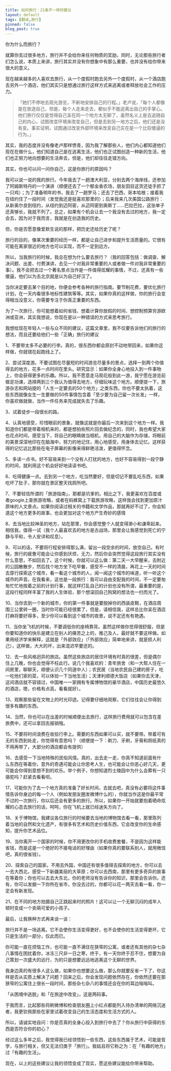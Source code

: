 ```yaml
---
title: 如何旅行：21条不一样的建议
layout: default
tags: [翻译,旅行]
pinned: false
blog_post: true
---
```





你为什么而旅行？

就算你去过很多地方，旅行并不会给你来任何物质的奖励，同时，无论那些旅行者们怎么说，本质上来讲，旅行其实并没有你想象中有那么重要，也并没有给你带来很大的意义。

现在越来越多的人喜欢去旅行，从一个度假村跑去另外一个度假村，从一个酒店跑去另外一个酒店，他们其实只是想通过旅行这样方式来逃离或者释放社会工作的压力。

>「她们不停地去观光游览，不断地安排自己的行程。」老卢说，「每个人都像是在放逐自己，但是，每个人走来走去，都似乎不能逃离出自己的手掌心。他们旅行仅仅是觉得自己呆在同一个地方太无聊了，虽然名义上是去追随自己的内心，试图改变环境来改变自己，但是去到另一地方之后，他们还是没有变。事实证明，试图通过改变外部环境来改变自己实在是一个比较傻逼的行为。」

其实，我的态度并没有像老卢那样愤青，因为我了解那些人，他们内心都知道他们现在在做什么，他们知道自己是在逃离生活，他们也正试图创造一种新的生活，他们也正努力地向想要的生活奔去，但是，他们却往往走错方向。

其实，你也可以问一问你自己，这是你旅行的原因吗？

我可以说一说的我的旅行。今年我去了一趟澳大利亚，分别去两个海岸线，还参加了阿姆斯特丹的一个演讲（顺便还去了一个郁金香农场，朋友田目这货还徒手抓了一只鸡）；为了准备明年的书，我去了一趟罗马；还去了巴西，哥本哈根；接着我在纽约住了一段时间（发觉我还是挺喜欢那里的）；后来我来几次美国公路旅行：从新奥尔良到纽约，从纽约到迈阿密，从迈阿密到奥斯丁……巴拉巴拉，这张单子还真够长，我就不列了。总之，如果有个机会让去一个我没有去过的地方，我一定会去，因为对于我而言，我就是在创造我的历史。

但，你是否愿意像爱默生说的那样，把历史还给历史了呢？

旅行的目的，像某次重要的经历一样，都是让自己进步和提升生活质量的。它很有可能在离家很近的地方也可以实现，而不一定到远方。

所以，当我旅行的时候，我总在想为什么要去旅行？（我的回答包括：做调查、解决问题、出差、付费演讲，去见一个对我非常重要的人或者做一件对我非常重要的事）。我不会把去过一个著名景点当作是一件值得炫耀的事情，不过，还真有一些傻逼，他们以为去北京就是以为自己好汉了。

当你决定要去某个目的地，你便会参考各种的旅行指南。要节制花费，要优化旅行计划，在一天内看很多地标性建筑等等。其实，如果你真的这样做，你的旅行会变得相当没意义，你需要专注于你真正重要的东西。

为了一次旅行，你可能想着如何省钱、想着计算你放假的时间、想控制预算穷游欧洲或亚洲，其实我想说，你现在是以一种错误的方式来思考旅行。

我想给现在年轻人一些与众不同的建议，这篇文章里，我不仅要告诉他们的旅行的想法，而且还要给他们一些「正确」旅行的建议


1、不要带太多不必要的行李。真的，很东西你都会原封不动地带回来，如果你这样做，你就错在起跑线上了。

2、尝试深度游。不要试图在尽量短的时间游览尽量多的景点，选择一到两个你值得去的地方，花多一点时间在里头。研究显示：如果你全身心地投入到一件事物上，你会获得更多的乐趣。所以，我不愿意走马观花般到此一游，我宁愿在游览前做足功课，选择两到三个我认为值得去地方，仔细玩味这个地方。顺便提一下，旅游杂志和网站提的「人生一定要去的50个地方」之类东西，你也不要太执着，这些东西就像女生一生要做的50件事情包含着「至少要为自己留一次长发」一样，你喜欢做就做，当作一件任务来完成就失去了乐趣。

3、试着徒步一段很长的路。

4、认真地感受，珍惜眼前的景象，就像这就是你最后一次来到这个地方一样。我知道你们都是带着相机来的，都是想拍些照片回去做纪念的，同时，我也希望大家也花点时间，感受当下，将自己的眼睛做当相机，用自己的大脑作为存储，将眼前的美景深深地印在在脑海中，努力的地记住，用心地感受，用身体去记忆。这样获得的记忆远比那些在电子屏幕的影像来得鲜艳活泼，更值得怀念。

5、多读一点书。好不容易来到一个没有人打扰的地方，也好不容易得到一段宁静的时间，就利用这个机会好好地读读书吧。

6、吃得健康一点。去到另一个地方，吃当然要好，但是切记不要乱吃东西，如果吃坏了肚子，那你就在景区整天找厕所吧。

7、不要轻信所谓的「旅游指南」，那都是坑爹的。相比之下，我更喜欢在百度或者google上查旅游攻略，或者在蚂蜂窝上下载旅游攻略，这样我会找到更加原汁原味的人文景点。如果你阅读过相关的书籍和文学作品，那就再好不过了，你会知道这个地方更多的故事，也会更加对这个地方产生奇妙的感情

8、去当地比较神圣的地方，站在那里，你会感觉整个人就变得渺小和谦卑起来。相信我，值得一试（我个人最喜欢去的地方是古战场，那里会让我感觉到死亡的宁静与平和，令人安详和叹息）。

9、可以的话，不要将行程安排得那么满，留出一段空余的时间，放空自己。有时候，旅行的疲惫可能会让你感到厌烦，无力，然后你会突然觉得这段旅行其实没有什么意思，不如回去了。这个时候，你就可以这么做：第二天一大早醒来，去附近的公园散散步，然后找个地方坐下吃早餐，感受不一样的清晨，再花上一天的时间去穿行探索这个城市，看一看这个城市的人，闻一闻这个城市的味道，听一听这个城市的声音。在我看来，这也是一段旅行：我可以自由支配我的时间，不一定要匆匆忙忙地按着之前的计划行事，就这样打乱自己的计划也没有所谓，最重要的是，这段行程同样丰富了我的人生体验，那个想滚回自己狗窝的想法也一扫而光了。

10、当你去到一个新的城市，你的第一件事就是要脱掉你的西装皮鞋，在酒店周围三公里转一圈，当时你可能已经很累了，但是，请相信我，这样总比你呆在酒店打麻将要好得多，至少你可以看到这个城市的夜景，说不定还有有艳遇。

11、当你坐飞机的时候，不要调低你的座椅靠背。虽然这样做你觉得很舒服，但是你要知道你的快乐是建立在别人的痛苦之上的，推己及人，最好就不要这样做。如果用经济学来解释，这就是「外部效应」（「外部效应」简单地来讲，就是损人利己），这样做，大大的坏，出来混迟早要还的。

12、去一些风格迥异的旅店。虽然这些旅店的居住环境有时真的很差，但是偶尔住上几晚，你也会觉得不枉此行。说几个我喜欢的：青年旅舍（和一大帮人住在一间房里，聊聊天，顺便认识几个同道中人）；农民居（当地农民自己建的房子，吃一吃他们家的菜，可以体验一下当地生活）；天津利顺德大饭店（如果你去天津，这间酒店就不容错过，中国唯一一家拥有专属博物馆的豪华酒店，中国历史最悠久的酒店，嗯，价格有点高，看看就好）。

13、观察那些留在文物上的时光印迹。记得要仔细地观察，它们往往会让你得到很多有趣的东西。

14、当然，你也可以在出差的时候顺便出去旅行，这样旅行费用就可以包含在差旅费中，还可以拿回去报销哦。

15、不要将时间浪费在收拾行李上。需要的东西如果可以买，就不要带。带着可有无的东西到处走，你觉得有意思吗？（顺便提一下：剃刀、牙刷，牙膏和厕纸真的不用再带了，大部分的酒店都会有提供）

16、去感受一下当地特殊的民俗风情。真的，出去走一走，你真不知道前面有什么东西在等着你，意外的奇遇可能会让你思考人生，也可能会让你恶心好几天，更可能会你得到意想不到的欢乐。举个例子，你想知道烈士陵园中为什么会葬有一只骆驼吗？赶紧去看看呗。

17、可能你为了去一个地方真的准备了好长时间，去就去吧，真没有必要将这件事情告诉你身边的每一个人（例如发朋友圈发微博什么的），你就当作这是你最平常不过的一次旅行，你以后还会有更多的旅行。所以，如果你一开始就要抱着晒命炫耀的心态去旅行的话，呵呵，你在飞机上就已经迷失方向了。

18、关于博物馆，我建议各位旅行的时候要去当地的博物馆去看一看，那里陈列着当地的自然和文化遗产，有很多有艺术和历史价值东西，它会改变你的生命感知，提升你艺术品位。

19、当你离开一个国家的时候，你不用更改你的手机收费套餐，不是因为这样能省钱，而是这是一个绝好的不接电话的好理由（如果你真的要联系别人，就用微信吧，真的很省钱）。

20、探索自己的国家。不用去外国，中国还有很多值得去探索的地方，你可以去一去大西北，感受一下新疆美丽的大草原；你可以去西南，那里有更多奇异的故事在等着你；你也可以去去大东北，你的老师没有告诉你的知识，那里会告诉你。还有，你可以发掘一下你所在省市，你没去过的，你都可以花一两天去看一看，你一定会有新发现。

21、在不同的地方拍摄自己正跳起来时的照片！这可以让一个无聊沉闷的成年人顿时变成一个卖萌可爱的小孩子。

最后，让我换种方式再来谈一谈：

旅行并不是一场逃离。它不会使你生活变得更好，也不会使你的生活变得更坏，它只是生活的一部分，仅此而已。

你可能一直在烦恼工作，也可能一直不满住在狭窄的公寓，或者还有其他的杂七杂八事情在困扰着你，冰冻三尺非一日之寒，终于，有一天你终于忍不住，想要为自己策划一次盛大的远行，为的只是想要远远地逃离这个无聊的世界。

我身边真的有很多人这么做，如果你也想要这么做，那么你就要反省一下了，你这样是否从实质上解决了问题？回来之后，你会发现问题依然存在，你依然还要在那狭窄的公寓住上很长一段时间，那些杂七杂八的事情还会在你的耳边嗡嗡叫。

「从困境中逃脱」和「在旅途中改变」，这是两码事。

于我而言，比起那些将刷微博和检查朋友圈上小红点都能列入待办清单的网络沉迷者，我更钦佩那些在家里试着改变自己的生活态度和生活方式的人。

所以，请诚实地自问：你是否真的全身心投入到旅行中去了？你从旅行中获得的东西是否符合你的初心？

经过这么多年之后，我觉得我已经领悟到一些东西，这些东西属于艺术，可能是哲学，与旅行相关，但又无法归类于「旅行」。我姑且将它称之为：在「有趣的地方」过「有趣的生活」。

现在，以上的这些建议让我的领悟变成了现实，愿这些建议能给你带来帮助。




